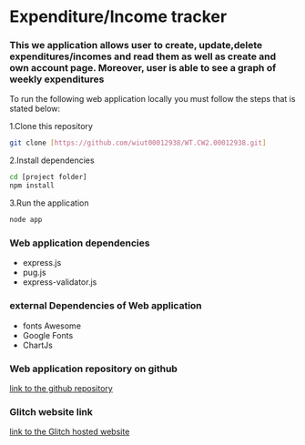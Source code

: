 # Expenditure/Income tracker

###  This we application allows user to create, update,delete expenditures/incomes and read them as well as create and own account page. Moreover, user is able to see a graph of weekly expenditures

To run the following web application locally  you must follow the steps that is stated below:

1.Clone this repository
```bash
git clone [https://github.com/wiut00012938/WT.CW2.00012938.git]
```

2.Install dependencies
```bash
cd [project folder]
npm install
```

3.Run the application
```bash
node app
```

### Web application dependencies
- express.js
- pug.js
- express-validator.js

### external Dependencies of Web application
- fonts Awesome
- Google Fonts
- ChartJs

### Web application repository on github
[link to the github repository](https://github.com/wiut00012938/WT.CW2.00012938.git)

### Glitch website link
[link to the Glitch hosted website](https://blue-abounding-bit.glitch.me)